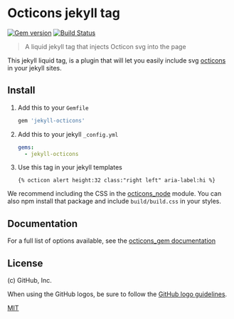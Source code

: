 # Octicons jekyll tag

[![Gem version](https://img.shields.io/gem/v/jekyll-octicons.svg)](https://rubygems.org/gems/jekyll-octicons)
[![Build Status](https://travis-ci.org/primer/octicons.svg?branch=master)](https://travis-ci.org/primer/octicons)

> A liquid jekyll tag that injects Octicon svg into the page

This jekyll liquid tag, is a plugin that will let you easily include svg [octicons][octicons-docs] in your jekyll sites.

## Install

1. Add this to your `Gemfile`

    ```rb
    gem 'jekyll-octicons'
    ```

2. Add this to your jekyll `_config.yml`

    ```yml
    gems:
      - jekyll-octicons
    ```

3. Use this tag in your jekyll templates

    ```
    {% octicon alert height:32 class:"right left" aria-label:hi %}
    ```

We recommend including the CSS in the [octicons_node](../octicons_node/) module. You can also npm install that package and include `build/build.css` in your styles.

## Documentation

For a full list of options available, see the [octicons_gem documentation](../octicons_gem/#documentation)

## License

(c) GitHub, Inc.

When using the GitHub logos, be sure to follow the [GitHub logo guidelines](https://github.com/logos).

[MIT](./LICENSE)  

[octicons]: https://github.com/primer/octicons
[octicons-docs]: https://octicons.github.com/
